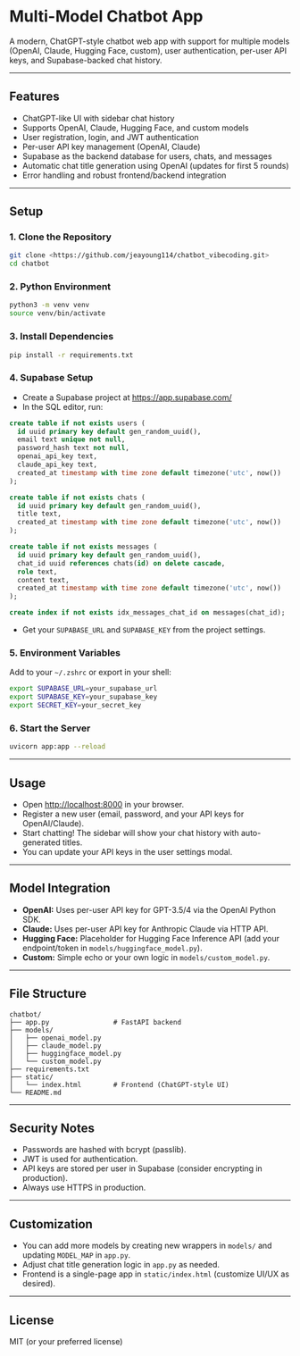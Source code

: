 # Multi-Model Chatbot App

A modern, ChatGPT-style chatbot web app with support for multiple models (OpenAI, Claude, Hugging Face, custom), user authentication, per-user API keys, and Supabase-backed chat history.

---

## Features
- ChatGPT-like UI with sidebar chat history
- Supports OpenAI, Claude, Hugging Face, and custom models
- User registration, login, and JWT authentication
- Per-user API key management (OpenAI, Claude)
- Supabase as the backend database for users, chats, and messages
- Automatic chat title generation using OpenAI (updates for first 5 rounds)
- Error handling and robust frontend/backend integration

---

## Setup

### 1. Clone the Repository
```sh
git clone <https://github.com/jeayoung114/chatbot_vibecoding.git>
cd chatbot
```

### 2. Python Environment
```sh
python3 -m venv venv
source venv/bin/activate
```

### 3. Install Dependencies
```sh
pip install -r requirements.txt
```

### 4. Supabase Setup
- Create a Supabase project at https://app.supabase.com/
- In the SQL editor, run:
```sql
create table if not exists users (
  id uuid primary key default gen_random_uuid(),
  email text unique not null,
  password_hash text not null,
  openai_api_key text,
  claude_api_key text,
  created_at timestamp with time zone default timezone('utc', now())
);

create table if not exists chats (
  id uuid primary key default gen_random_uuid(),
  title text,
  created_at timestamp with time zone default timezone('utc', now())
);

create table if not exists messages (
  id uuid primary key default gen_random_uuid(),
  chat_id uuid references chats(id) on delete cascade,
  role text,
  content text,
  created_at timestamp with time zone default timezone('utc', now())
);

create index if not exists idx_messages_chat_id on messages(chat_id);
```
- Get your `SUPABASE_URL` and `SUPABASE_KEY` from the project settings.

### 5. Environment Variables
Add to your `~/.zshrc` or export in your shell:
```sh
export SUPABASE_URL=your_supabase_url
export SUPABASE_KEY=your_supabase_key
export SECRET_KEY=your_secret_key
```

### 6. Start the Server
```sh
uvicorn app:app --reload
```

---

## Usage
- Open [http://localhost:8000](http://localhost:8000) in your browser.
- Register a new user (email, password, and your API keys for OpenAI/Claude).
- Start chatting! The sidebar will show your chat history with auto-generated titles.
- You can update your API keys in the user settings modal.

---

## Model Integration
- **OpenAI:** Uses per-user API key for GPT-3.5/4 via the OpenAI Python SDK.
- **Claude:** Uses per-user API key for Anthropic Claude via HTTP API.
- **Hugging Face:** Placeholder for Hugging Face Inference API (add your endpoint/token in `models/huggingface_model.py`).
- **Custom:** Simple echo or your own logic in `models/custom_model.py`.

---

## File Structure
```
chatbot/
├── app.py                # FastAPI backend
├── models/
│   ├── openai_model.py
│   ├── claude_model.py
│   ├── huggingface_model.py
│   └── custom_model.py
├── requirements.txt
├── static/
│   └── index.html        # Frontend (ChatGPT-style UI)
└── README.md
```

---

## Security Notes
- Passwords are hashed with bcrypt (passlib).
- JWT is used for authentication.
- API keys are stored per user in Supabase (consider encrypting in production).
- Always use HTTPS in production.

---

## Customization
- You can add more models by creating new wrappers in `models/` and updating `MODEL_MAP` in `app.py`.
- Adjust chat title generation logic in `app.py` as needed.
- Frontend is a single-page app in `static/index.html` (customize UI/UX as desired).

---

## License
MIT (or your preferred license) 